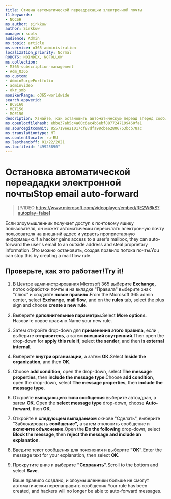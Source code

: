 ```yaml
---
title: Отмена автоматической переадресации электронной почты
f1.keywords:
- NOCSH
ms.author: sirkkuw
author: Sirkkuw
manager: scotv
audience: Admin
ms.topic: article
ms.service: o365-administration
localization_priority: Normal
ROBOTS: NOINDEX, NOFOLLOW
ms.collection:
- M365-subscription-management
- Adm_O365
ms.custom:
- AdminSurgePortfolio
- adminvideo
- okr_smb
monikerRange: o365-worldwide
search.appverid:
- BCS160
- MET150
- MOE150
description: Узнайте, как остановить автоматическую переад вперед сообщения электронной почты.
ms.openlocfilehash: ebbe37ab5c4a60c6ac4b6ebf8877247199460fa1
ms.sourcegitcommit: 855719ee21017cf87dfa98cbe62806763bcb78ac
ms.translationtype: MT
ms.contentlocale: ru-RU
ms.lasthandoff: 01/22/2021
ms.locfileid: "49925890"
---
```

# <a name="stop-email-auto-forward"></a><span data-ttu-id="5b862-103">Остановка автоматической переададки электронной почты</span><span class="sxs-lookup"><span data-stu-id="5b862-103">Stop email auto-forward</span></span>

> [!VIDEO https://www.microsoft.com/videoplayer/embed/RE2W6kS?autoplay=false]

<span data-ttu-id="5b862-104">Если злоумышленник получает доступ к почтовому ящику пользователя, он может автоматически пересылать электронную почту пользователя на внешний адрес и украсть проприетарную информацию.</span><span class="sxs-lookup"><span data-stu-id="5b862-104">If a hacker gains access to a user's mailbox, they can auto-forward the user's email to an outside address and steal proprietary information.</span></span> <span data-ttu-id="5b862-105">Это можно остановить, создав правило потока почты.</span><span class="sxs-lookup"><span data-stu-id="5b862-105">You can stop this by creating a mail flow rule.</span></span>

## <a name="try-it"></a><span data-ttu-id="5b862-106">Проверьте, как это работает!</span><span class="sxs-lookup"><span data-stu-id="5b862-106">Try it!</span></span>

1. <span data-ttu-id="5b862-107">В Центре администрирования Microsoft 365 выберите **Exchange,**  поток обработки почты **и** на вкладке "Правила" выберите знак "плюс" и создайте **новое правило.**</span><span class="sxs-lookup"><span data-stu-id="5b862-107">From the Microsoft 365 admin center, select **Exchange**, **mail flow**, and on the **rules** tab, select the plus sign and choose **create a new rule**.</span></span>
1. <span data-ttu-id="5b862-108">Выберите **дополнительные параметры.**</span><span class="sxs-lookup"><span data-stu-id="5b862-108">Select **More options**.</span></span> <span data-ttu-id="5b862-109">Назовите новое правило.</span><span class="sxs-lookup"><span data-stu-id="5b862-109">Name your new rule.</span></span>
1. <span data-ttu-id="5b862-110">Затем откройте drop-down для **применения этого правила,** если , выберите **отправитель**, а затем **внешний внутренний**.</span><span class="sxs-lookup"><span data-stu-id="5b862-110">Then open the drop-down for **apply this rule if**, select **the sender**, and then **is external internal**.</span></span>
1. <span data-ttu-id="5b862-111">Выберите **внутри организации,** а затем **ОК.**</span><span class="sxs-lookup"><span data-stu-id="5b862-111">Select **Inside the organization**, and then **OK**.</span></span>
1. <span data-ttu-id="5b862-112">Choose **add condition,** open the drop-down, select **The message properties**, then **include the message type**.</span><span class="sxs-lookup"><span data-stu-id="5b862-112">Choose **add condition**, open the drop-down, select **The message properties**, then **include the message type**.</span></span>
1. <span data-ttu-id="5b862-113">Откройте **выпадающего типа сообщения** выберите автоадран, а затем **ОК**. </span><span class="sxs-lookup"><span data-stu-id="5b862-113">Open the **select message type** drop-down, choose **Auto-forward**, then **OK**.</span></span>
1. <span data-ttu-id="5b862-114">Откройте в **следующем выпадаемом** окнове "Сделать", выберите "Заблокировать **сообщение",** а затем отклонить сообщение и **включите объяснение.**</span><span class="sxs-lookup"><span data-stu-id="5b862-114">Open the **Do the following** drop-down, select **Block the message**, then **reject the message and include an explanation**.</span></span>
1. <span data-ttu-id="5b862-115">Введите текст сообщения для пояснения и выберите **"ОК".**</span><span class="sxs-lookup"><span data-stu-id="5b862-115">Enter the message text for your explanation, then select **OK**.</span></span>
1. <span data-ttu-id="5b862-116">Прокрутите вниз и выберите **"Сохранить".**</span><span class="sxs-lookup"><span data-stu-id="5b862-116">Scroll to the bottom and select **Save**.</span></span>

    <span data-ttu-id="5b862-117">Ваше правило создано, и злоумышленники больше не смогут автоматически перенаправить сообщения.</span><span class="sxs-lookup"><span data-stu-id="5b862-117">Your rule has been created, and hackers will no longer be able to auto-forward messages.</span></span>